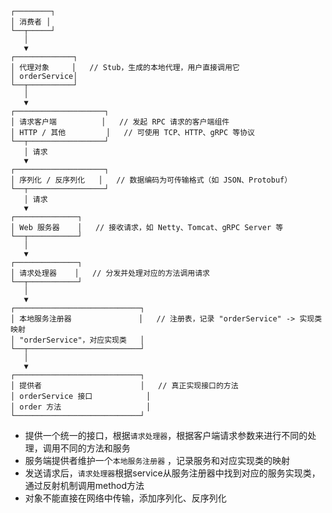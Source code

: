 ```
┌────────┐
│ 消费者 │
└──┬─────┘
   │
   ▼
┌─────────────┐
│ 代理对象     │   // Stub，生成的本地代理，用户直接调用它
│ orderService│
└──┬──────────┘
   │
   ▼
┌────────────────────┐
│ 请求客户端          │   // 发起 RPC 请求的客户端组件
│ HTTP / 其他         │   // 可使用 TCP、HTTP、gRPC 等协议
└──┬─────────────────┘
   │ 请求
   ▼
┌────────────────────┐
│ 序列化 / 反序列化   │   // 数据编码为可传输格式（如 JSON、Protobuf）
└──┬─────────────────┘
   │ 请求
   ▼
┌──────────────┐
│ Web 服务器    │   // 接收请求，如 Netty、Tomcat、gRPC Server 等
└──┬───────────┘
   │
   ▼
┌──────────────┐
│ 请求处理器    │   // 分发并处理对应的方法调用请求
└──┬───────────┘
   │
   ▼
┌────────────────────────────┐
│ 本地服务注册器               │   // 注册表，记录 "orderService" -> 实现类映射
│ "orderService"，对应实现类   │
└──┬─────────────────────────┘
   │
   ▼
┌────────────────────────────┐
│ 提供者                      │   // 真正实现接口的方法
│ orderService 接口            │
│ order 方法                   │
└────────────────────────────┘

```
- 提供一个统一的接口，根据`请求处理器`，根据客户端请求参数来进行不同的处理，调用不同的方法和服务
- 服务端提供者维护一个`本地服务注册器` ，记录服务和对应实现类的映射
- 发送请求后，`请求处理器`根据service从服务注册器中找到对应的服务实现类，通过反射机制调用method方法
- 对象不能直接在网络中传输，添加序列化、反序列化